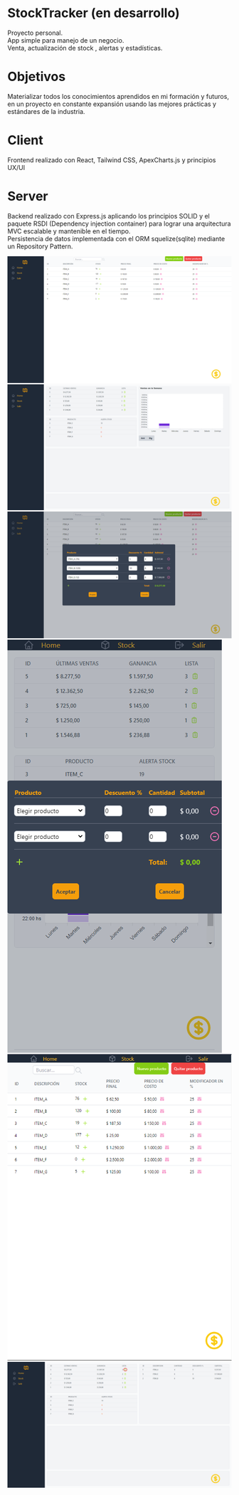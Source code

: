 # StockTracker (en desarrollo)
  Proyecto personal.   
  App simple para manejo de un negocio.  
  Venta, actualización de stock , alertas y estadísticas. 
  # Objetivos
   Materializar todos los conocimientos aprendidos en mi formación y futuros, en un proyecto   en constante expansión usando las mejores prácticas y estándares de la industria.
 # Client
   Frontend realizado con React, Tailwind CSS, ApexCharts.js y principios UX/UI
   
 # Server 
   Backend realizado con Express.js aplicando los principios SOLID y el paquete RSDI (Dependency injection container) para lograr una arquitectura MVC escalable y mantenible en el tiempo.   
   Persistencia de datos implementada con el ORM squelize(sqlite) mediante un Repository Pattern. 
   
  ![stockpage](img/Stockpage.png)
  ![dashboard](img/home-dashboard.png)
  ![saleform](img/Saleform1.png)
  ![saleform_mobile](img/Saleform_mobile.png) 
  ![stockpage_mobile](img/Stockpage_mobile.png)
  ![dashboard_itemlist](img/home-dashboard2.png)
  
